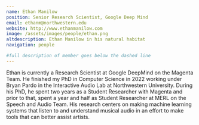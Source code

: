 ```yaml
---
name: Ethan Manilow
position: Senior Research Scientist, Google Deep Mind
email: ethanm@northwestern.edu
website: http://www.ethanmanilow.com
image: /assets/images/people/ethan.png
altdescription: Ethan Manilow in his natural habitat
navigation: people

#full description of member goes below the dashed line
---
```

Ethan is currently a Research Scientist at Google DeepMind on the Magenta Team. He finished my PhD in Computer Science in 2022 working under Bryan Pardo in the Interactive Audio Lab at Northwestern University. During his PhD, he spent two years as a Student Researcher with Magenta and prior to that, spent a year and half as Student Researcher at MERL on the Speech and Audio Team. His research centers on making machine learning systems that listen to and understand musical audio in an effort to make tools that can better assist artists.


